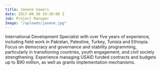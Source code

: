 ```yaml
---
title: Janene Sawers
date: 2017-08-30 19:30:00 Z
Job: Project Manager
Image: "/uploads/janene.jpg"
---
```


International Development Specialist with over five years of experience, including field work in Pakistan, Palestine, Turkey, Tunisia and Ethiopia. Focus on democracy and governance and stability programming, particularly in transitioning countries, youth engagement, and civil society strengthening. Experience managing USAID funded contracts and budgets up to $90 million, as well as grants implementation mechanisms.